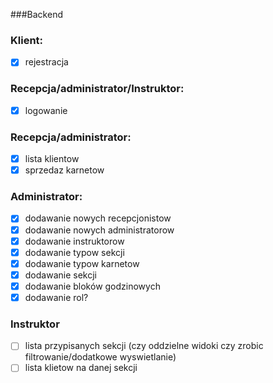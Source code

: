 ###Backend
### Klient:
- [x] rejestracja

### Recepcja/administrator/Instruktor:
- [x] logowanie

### Recepcja/administrator:
- [x] lista klientow
- [x] sprzedaz karnetow

### Administrator:
- [x] dodawanie nowych recepcjonistow
- [x] dodawanie nowych administratorow
- [x] dodawanie instruktorow
- [x] dodawanie typow sekcji
- [x] dodawanie typow karnetow
- [x] dodawanie sekcji
- [x] dodawanie bloków godzinowych 
- [x] dodawanie rol? 
### Instruktor
- [ ] lista przypisanych sekcji (czy oddzielne widoki czy zrobic filtrowanie/dodatkowe wyswietlanie)
- [ ] lista klietow na danej sekcji
